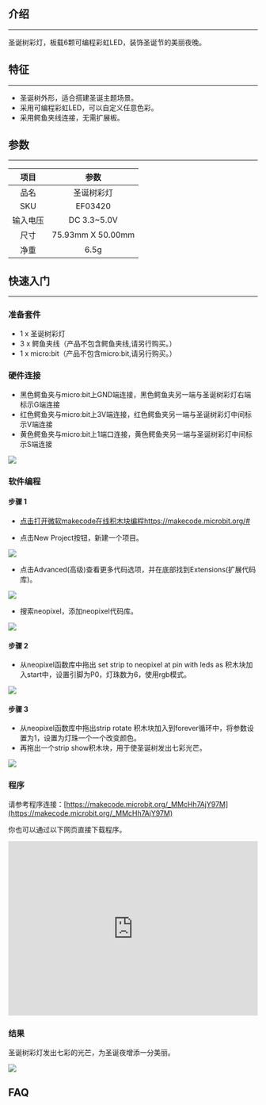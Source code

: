 ## 介绍
---
 圣诞树彩灯，板载6颗可编程彩虹LED，装饰圣诞节的美丽夜晚。

## 特征
---
- 圣诞树外形，适合搭建圣诞主题场景。
- 采用可编程彩虹LED，可以自定义任意色彩。
- 采用鳄鱼夹线连接，无需扩展板。

## 参数
---
|项目|参数|
|:-:|:-:|
|品名|圣诞树彩灯|
|SKU| EF03420|
|输入电压|DC 3.3~5.0V|
|尺寸|75.93mm X 50.00mm|
|净重|6.5g|


## 快速入门  
---
### 准备套件
- 1 x 圣诞树彩灯
- 3 x 鳄鱼夹线（产品不包含鳄鱼夹线,请另行购买。）
- 1 x micro:bit（产品不包含micro:bit,请另行购买。）
### 硬件连接  
- 黑色鳄鱼夹与micro:bit上GND端连接，黑色鳄鱼夹另一端与圣诞树彩灯右端标示G端连接
- 红色鳄鱼夹与micro:bit上3V端连接，红色鳄鱼夹另一端与圣诞树彩灯中间标示V端连接
- 黄色鳄鱼夹与micro:bit上1端口连接，黄色鳄鱼夹另一端与圣诞树彩灯中间标示S端连接

![](https://i.imgur.com/8uQCfYE.jpg)

### 软件编程  
#### 步骤 1

- [点击打开微软makecode在线积木块编程https://makecode.microbit.org/#](https://makecode.microbit.org/#)

- 点击New Project按钮，新建一个项目。

![](https://i.imgur.com/t34k5Zb.png)

- 点击Advanced(高级)查看更多代码选项，并在底部找到Extensions(扩展代码库)。

![](https://i.imgur.com/Zg0fO6x.png)

- 搜索neopixel，添加neopixel代码库。

![](https://i.imgur.com/pqB776X.png)

#### 步骤 2

- 从neopixel函数库中拖出 set strip to neopixel at pin with leds as 积木块加入start中，设置引脚为P0，灯珠数为6，使用rgb模式。

![](https://i.imgur.com/PXHZH2L.png)

#### 步骤 3

- 从neopixel函数库中拖出strip rotate 积木块加入到forever循环中，将参数设置为1，设置为灯珠一个一个改变颜色。
- 再拖出一个strip show积木块，用于使圣诞树发出七彩光芒。

![](https://i.imgur.com/LMHM9JS.png)

### 程序

请参考程序连接：[https://makecode.microbit.org/_MMcHh7AjY97M](https://makecode.microbit.org/_MMcHh7AjY97M)

你也可以通过以下网页直接下载程序。

<div style="position:relative;height:0;padding-bottom:70%;overflow:hidden;"><iframe style="position:absolute;top:0;left:0;width:100%;height:100%;" src="https://makecode.microbit.org/#pub:_MMcHh7AjY97M" frameborder="0" sandbox="allow-popups allow-forms allow-scripts allow-same-origin"></iframe></div>  

### 结果  

圣诞树彩灯发出七彩的光芒，为圣诞夜增添一分美丽。

![](https://i.imgur.com/fDvmCab.gif)

## FAQ
